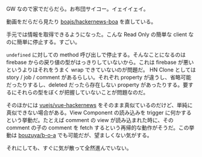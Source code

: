 GW なので家でだらだら。お布団サイコー。イェイイェイ。

動画をだらだら見たり [boajs/hackernews-boa][] を直している。

手元では情報を取得できるようになった。こんな Read Only の簡単な client なのに簡単に停止する。すごい。

`undefined` に対しての method 呼び出しで停止する。そんなことになるのは firebase からの戻り値の型がはっきりしていないから。これは firebase が悪いというよりはそれをうまく wrap できていないのが問題だ。 HN Clone としては story / job / comment があるらしい。それぞれ property が違うし、省略可能だったりするし、deleted だったら存在しない property があったりする。要するにそれらの型をぼくが把握していないことが問題なのだ。

そのほかには [vuejs/vue-hackernews][] をそのまま真似ているのだけど、単純に真似できない場合がある。View Component の読み込みを trigger に何かするという挙動だ。たとえば comment の view が読み込まれた時に、その comment の子の comment を fetch するという再帰的な動作がそうだ。この挙動は [bouzuya/b-o-a][] でも可能だが、望ましくない気がする。

それにしても、すぐに気が散って全然進んでいない。

[boajs/hackernews-boa]: https://github.com/boajs/hackernews-boa
[bouzuya/b-o-a]: https://github.com/bouzuya/b-o-a
[vuejs/vue-hackernews]: https://github.com/vuejs/vue-hackernews

